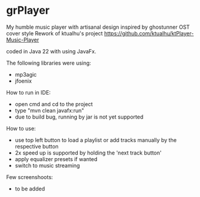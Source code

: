 # grPlayer

My humble music player with artisanal design inspired by ghostunner OST cover style
Rework of ktualhu's project https://github.com/ktualhu/ktPlayer-Music-Player

coded in Java 22 with using JavaFx.

The following libraries were using:
  - mp3agic
  - jfoenix

How to run in IDE:
  - open cmd and cd to the project
  - type "mvn clean javafx:run"
  - due to build bug, running by jar is not yet supported

  
How to use:
  - use top left button to load a playlist or add tracks manually by the respective button 
  - 2x speed up is supported by holding the 'next track button'
  - apply equalizer presets if wanted
  - switch to music streaming

Few screenshoots:
  - to be added


 



